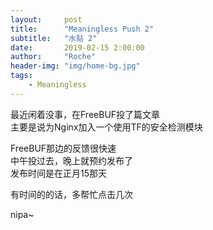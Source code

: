 ```yaml
---
layout:     post
title:      "Meaningless Push 2"
subtitle:   "水贴 2"
date:       2019-02-15 2:00:00 
author:     "Roche" 
header-img: "img/home-bg.jpg" 
tags:
    - Meaningless 
---
```



最近闲着没事，在FreeBUF投了篇文章  
主要是说为Nginx加入一个使用TF的安全检测模块

FreeBUF那边的反馈很快速  
中午投过去，晚上就预约发布了  
发布时间是在正月15那天

有时间的的话，多帮忙点击几次

nipa~